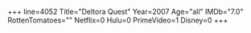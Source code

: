 +++
line=4052
Title="Deltora Quest"
Year=2007
Age="all"
IMDb="7.0"
RottenTomatoes=""
Netflix=0
Hulu=0
PrimeVideo=1
Disney=0
+++

